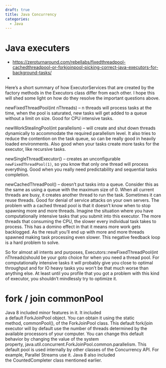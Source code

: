 ```yaml
---
draft: true
title: Java Concurrency
categories:
  - Java
---
```

# Java executers

- https://zeroturnaround.com/rebellabs/fixedthreadpool-cachedthreadpool-or-forkjoinpool-picking-correct-java-executors-for-background-tasks/
-
Here’s a short summary of how ExecutorServices that are created by the factory methods in the Executors class differ from each other. I hope this will shed some light on how do they resolve the important questions above.

newFixedThreadPool(int nThreads) – n threads will process tasks at the time, when the pool is saturated, new tasks will get added to a queue without a limit on size. Good for CPU intensive tasks.

newWorkStealingPool(int parallelism) – will create and shut down threads dynamically to accommodate the required parallelism level. It also tries to reduce the contention on the task queue, so can be really good in heavily loaded environments. Also good when your tasks create more tasks for the executor, like recursive tasks.

newSingleThreadExecutor() – creates an unconfigurable `newFixedThreadPool(1)`, so you know that only one thread will process everything. Good when you really need predictability and sequential tasks completion.

newCachedThreadPool() – doesn’t put tasks into a queue. Consider this as the same as using a queue with the maximum size of 0. When all current threads are busy, it creates another thread to run the task. Sometimes it can reuse threads. Good for denial of service attacks on your own servers. The problem with a cached thread pool is that it doesn’t know when to stop spawning more and more threads. Imagine the situation where you have computationally intensive tasks that you submit into this executor. The more threads that consuming the CPU, the slower every individual task takes to process. This has a domino effect in that it means more work gets backlogged. As the result you’ll end up with more and more threads spawned making task processing even slower. This negative feedback loop is a hard problem to solve.

So for almost all intents and purposes, Executors::newFixedThreadPool(int nThreads)should be your goto choice for when you need a thread pool. For computationally intensive tasks it will probably give you close to optimal throughput and for IO heavy tasks you won’t be that much worse than anything else. At least until you profile that you got a problem with this kind of executor, you shouldn’t mindlessly try to optimize it.

# fork / join commonPool

Java 8 included minor features in it. It included a default ForkJoinPool object. You can obtain it using the static method, commonPool(), of the ForkJoinPool class. This default fork/join executor will by default use the number of threads determined by the available processors of your computer. You can change this default behavior by changing the value of the system property, java.util.concurrent.ForkJoinPool.common.parallelism. This default pool is used internally by other classes of the Concurrency API. For example, Parallel Streams use it. Java 8 also included the CountedCompleter class mentioned earlier.
